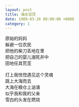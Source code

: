 ```yaml
---
layout: post
title: 海水没顶
date: 1989-03-26 00:00:00 +0800
category: 1
---
```


原始的妈妈<br>
躲避一位农民<br>
把他的柴刀丢地在里<br>
把自己的婴儿溺死井中<br>
田地任其荒芜<br>
<br>
灯上我恍惚遇见这个灵魂<br>
跳上大海而去<br>
大海在粮仓上汹涌<br>
似乎我和我的父亲<br>
雪白的头发在燃烧
